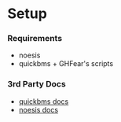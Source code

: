 # Setup

### Requirements
 - noesis
 - quickbms + GHFear's scripts

### 3rd Party Docs
 - [quickbms docs](https://aluigi.altervista.org/papers/quickbms.txt)
 - [noesis docs](http://www.richwhitehouse.com/noesis/nms/index.php?content=userman)